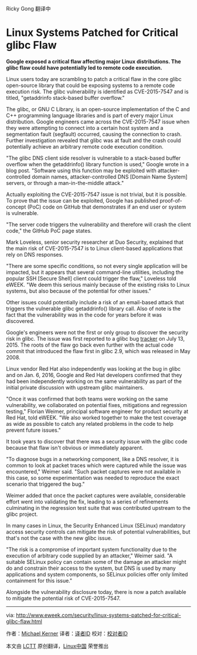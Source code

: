 Ricky Gong 翻译中

Linux Systems Patched for Critical glibc Flaw
=================================================

**Google exposed a critical flaw affecting major Linux distributions. The glibc flaw could have potentially led to remote code execution.**

Linux users today are scrambling to patch a critical flaw in the core glibc open-source library that could be exposing systems to a remote code execution risk. The glibc vulnerability is identified as CVE-2015-7547 and is titled, "getaddrinfo stack-based buffer overflow."

The glibc, or GNU C Library, is an open-source implementation of the C and C++ programming language libraries and is part of every major Linux distribution. Google engineers came across the CVE-2015-7547 issue when they were attempting to connect into a certain host system and a segmentation fault (segfault) occurred, causing the connection to crash. Further investigation revealed that glibc was at fault and the crash could potentially achieve an arbitrary remote code execution condition.

"The glibc DNS client side resolver is vulnerable to a stack-based buffer overflow when the getaddrinfo() library function is used," Google wrote in a blog post. "Software using this function may be exploited with attacker-controlled domain names, attacker-controlled DNS [Domain Name System] servers, or through a man-in-the-middle attack."

Actually exploiting the CVE-2015-7547 issue is not trivial, but it is possible. To prove that the issue can be exploited, Google has published proof-of-concept (PoC) code on GitHub that demonstrates if an end user or system is vulnerable.

"The server code triggers the vulnerability and therefore will crash the client code," the GitHub PoC page states.

Mark Loveless, senior security researcher at Duo Security, explained that the main risk of CVE-2015-7547 is to Linux client-based applications that rely on DNS responses.

"There are some specific conditions, so not every single application will be impacted, but it appears that several command-line utilities, including the popular SSH [Secure Shell] client could trigger the flaw," Loveless told eWEEK. "We deem this serious mainly because of the existing risks to Linux systems, but also because of the potential for other issues."

Other issues could potentially include a risk of an email-based attack that triggers the vulnerable glibc  getaddrinfo() library call. Also of note is the fact that the vulnerability was in the code for years before it was discovered.

Google's engineers were not the first or only group to discover the security risk in glibc. The issue was first reported to a glibc bug [tracker](https://sourceware.org/bugzilla/show_bug.cgi?id=1866) on July 13, 2015. The roots of the flaw go back even further with the actual code commit that introduced the flaw first in glibc 2.9, which was released in May 2008.

Linux vendor Red Hat also independently was looking at the bug in glibc and on Jan. 6, 2016, Google and Red Hat developers confirmed that they had been independently working on the same vulnerability as part of the initial private discussion with upstream glibc maintainers.

"Once it was confirmed that both teams were working on the same vulnerability, we collaborated on potential fixes, mitigations and regression testing," Florian Weimer, principal software engineer for product security at Red Hat, told eWEEK. "We also worked together to make the test coverage as wide as possible to catch any related problems in the code to help prevent future issues."

It took years to discover that there was a security issue with the glibc code because that flaw isn't obvious or immediately apparent.

"To diagnose bugs in a networking component, like a DNS resolver, it is common to look at packet traces which were captured while the issue was encountered," Weimer said. "Such packet captures were not available in this case, so some experimentation was needed to reproduce the exact scenario that triggered the bug."

Weimer added that once the packet captures were available, considerable effort went into validating the fix, leading to a series of refinements culminating in the regression test suite that was contributed upstream to the glibc project.

In many cases in Linux, the Security Enhanced Linux (SELinux) mandatory access security controls can mitigate the risk of potential vulnerabilities, but that's not the case with the new glibc issue.

"The risk is a compromise of important system functionality due to the execution of arbitrary code supplied by an attacker," Weimer said. "A suitable SELinux policy can contain some of the damage an attacker might do and constrain their access to the system, but DNS is used by many applications and system components, so SELinux policies offer only limited containment for this issue."

Alongside the vulnerability disclosure today, there is now a patch available to mitigate the potential risk of CVE-2015-7547.

------------------------------------------------------------------------------

via: http://www.eweek.com/security/linux-systems-patched-for-critical-glibc-flaw.html

作者：[Michael Kerner][a]
译者：[译者ID](https://github.com/译者ID)
校对：[校对者ID](https://github.com/校对者ID)

本文由 [LCTT](https://github.com/LCTT/TranslateProject) 原创翻译，[Linux中国](https://linux.cn/) 荣誉推出

[a]:https://twitter.com/TechJournalist
